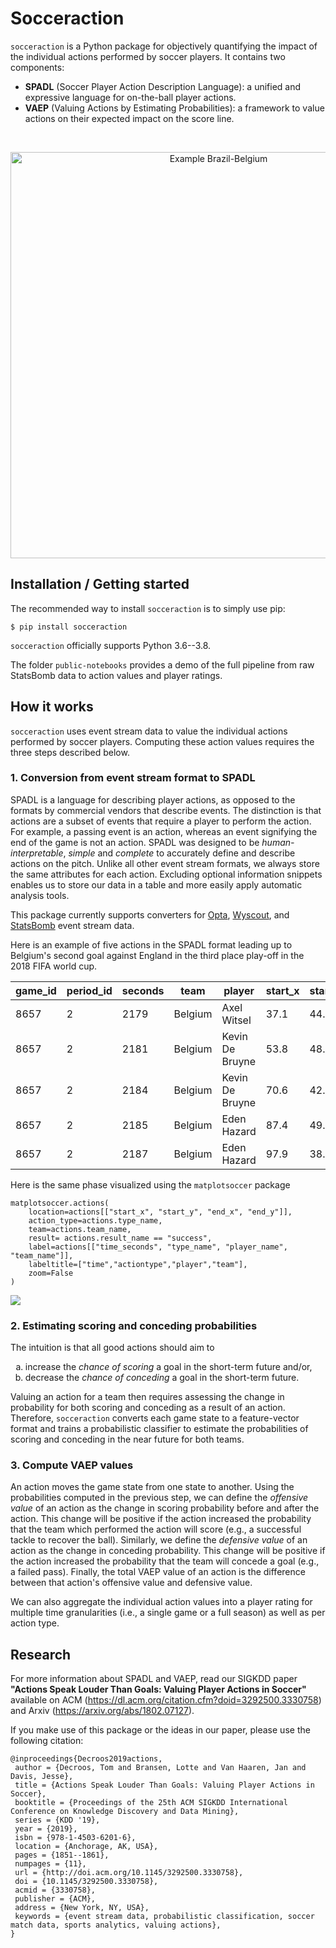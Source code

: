 # Socceraction
`socceraction` is a Python package for objectively quantifying the impact of the individual actions performed by soccer players. It contains two components:

- **SPADL** (Soccer Player Action Description Language): a unified and expressive language for on-the-ball player actions.
- **VAEP** (Valuing Actions by Estimating Probabilities): a framework to value actions on their expected impact on the score line.

<br/>
<p align="center">
  <img src="docs/actions_bra-bel.png" width="650" title="Example Brazil-Belgium">
</p>

## Installation / Getting started

The recommended way to install `socceraction` is to simply use pip:

```
$ pip install socceraction
```

`socceraction` officially supports Python 3.6--3.8.

The folder `public-notebooks` provides a demo of the full pipeline from raw StatsBomb data to action values and player ratings.

## How it works
`socceraction` uses event stream data to value the individual actions performed by soccer players. Computing these action values requires the three steps described below. 


### 1. Conversion from event stream format to SPADL

SPADL is a language for describing player actions, as opposed to the formats by commercial vendors that describe events. The distinction is that actions are a subset of events that require a player to perform the action. For example, a passing event is an action, whereas an event signifying the end of the game is not an action. SPADL was designed to be _human-interpretable_, _simple_ and _complete_ to accurately define and describe actions on the pitch. Unlike all other event stream formats, we always store the same attributes for each action. Excluding optional information snippets enables us to store our data in a table and more easily apply automatic analysis tools.

This package currently supports converters for [Opta](https://www.optasports.com), [Wyscout](https://www.wyscout.com), and [StatsBomb](https://www.statsbomb.com) event stream data.

Here is an example of five actions in the SPADL format leading up to Belgium's second goal against England in the third place play-off in the 2018 FIFA world cup.


|   game_id |   period_id |   seconds | team    | player          |   start_x |   start_y |   end_x |   end_y | actiontype   | result   | bodypart   |
|-----------|-------------|-----------|---------|-----------------|-----------|-----------|---------|---------|--------------|----------|------------|
|      8657 |           2 |      2179 | Belgium | Axel Witsel     |      37.1 |      44.8 |    53.8 |    48.2 | pass         | success  | foot       |
|      8657 |           2 |      2181 | Belgium | Kevin De Bruyne |      53.8 |      48.2 |    70.6 |    42.2 | dribble      | success  | foot       |
|      8657 |           2 |      2184 | Belgium | Kevin De Bruyne |      70.6 |      42.2 |    87.4 |    49.1 | pass         | success  | foot       |
|      8657 |           2 |      2185 | Belgium | Eden Hazard     |      87.4 |      49.1 |    97.9 |    38.7 | dribble      | success  | foot       |
|      8657 |           2 |      2187 | Belgium | Eden Hazard     |      97.9 |      38.7 |   105   |    37.4 | shot         | success  | foot       |


Here is the same phase visualized using the `matplotsoccer` package
```
matplotsoccer.actions(
    location=actions[["start_x", "start_y", "end_x", "end_y"]],
    action_type=actions.type_name,
    team=actions.team_name,
    result= actions.result_name == "success",
    label=actions[["time_seconds", "type_name", "player_name", "team_name"]],
    labeltitle=["time","actiontype","player","team"],
    zoom=False
)
```
![](docs/eden_hazard_goal.png)


### 2. Estimating scoring and conceding probabilities

The intuition is that all good actions should aim to  

<ol type="a">
  <li>increase the <i>chance of scoring</i> a goal in the short-term future and/or,</li>
  <li>decrease the <i>chance of conceding</i> a goal in the short-term future.</li>
</ol>

Valuing an action for a team then requires assessing the change in probability for both scoring and conceding as a result of an action. Therefore, `socceraction` converts each game state to a feature-vector format and trains a probabilistic classifier to estimate the probabilities of scoring and conceding in the near future for both teams.

### 3. Compute VAEP values

An action moves the game state from one state to another. Using the probabilities computed in the previous step, we can define the *offensive value* of an action as the change in scoring probability before and after the action. This change will be positive if the action increased the probability that the team which performed the action will score (e.g., a successful tackle to recover the ball). Similarly, we define the *defensive value* of an action as the change in conceding probability. This change will be positive if the action increased the probability that the team will concede a goal (e.g., a failed pass). Finally, the total VAEP value of an action is the difference between that action's offensive value and defensive value.

We can also aggregate the individual action values into a player rating for multiple time granularities (i.e., a single game or a full season) as well as per action type.


## Research

For more information about SPADL and VAEP, read our SIGKDD paper **"Actions Speak Louder Than Goals: Valuing Player Actions in Soccer"** available on ACM (https://dl.acm.org/citation.cfm?doid=3292500.3330758) and Arxiv (https://arxiv.org/abs/1802.07127).

If you make use of this package or the ideas in our paper, please use the following citation:
```
@inproceedings{Decroos2019actions,
 author = {Decroos, Tom and Bransen, Lotte and Van Haaren, Jan and Davis, Jesse},
 title = {Actions Speak Louder Than Goals: Valuing Player Actions in Soccer},
 booktitle = {Proceedings of the 25th ACM SIGKDD International Conference on Knowledge Discovery and Data Mining},
 series = {KDD '19},
 year = {2019},
 isbn = {978-1-4503-6201-6},
 location = {Anchorage, AK, USA},
 pages = {1851--1861},
 numpages = {11},
 url = {http://doi.acm.org/10.1145/3292500.3330758},
 doi = {10.1145/3292500.3330758},
 acmid = {3330758},
 publisher = {ACM},
 address = {New York, NY, USA},
 keywords = {event stream data, probabilistic classification, soccer match data, sports analytics, valuing actions},
} 
```
